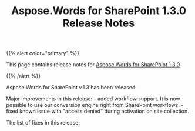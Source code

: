 ﻿---
title: Aspose.Words for SharePoint 1.3.0 Release Notes
articleTitle: Aspose.Words for SharePoint 1.3.0 Release Notes
linktitle: Aspose.Words for SharePoint 1.3.0 Release Notes
description: "Aspose.Words for SharePoint 1.3.0 Release Notes – learn about the latest updates and fixes."
type: docs
weight: 30
url: /sharepoint/aspose-words-for-sharepoint-1-3-0-release-notes/
---

{{% alert color="primary" %}} 

This page contains release notes for [Aspose.Words for SharePoint 1.3.0](https://downloads.aspose.com/words/sharepoint)

{{% /alert %}} 

Aspose.Words for SharePoint v.1.3 has been released.

Major improvements in this release: - added workflow support. It is now possible to use our conversion engine right from SharePoint workflows. - fixed known issue with "access denied" during activation on site collection.

The list of fixes in this release:
